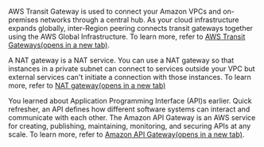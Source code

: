 AWS Transit Gateway is used to connect your Amazon VPCs and on-premises networks through a central hub. As your cloud infrastructure expands globally, inter-Region peering connects transit gateways together using the AWS Global Infrastructure. To learn more, refer to [AWS Transit Gateways(opens in a new tab)](https://aws.amazon.com/transit-gateway/).

A NAT gateway is a NAT service. You can use a NAT gateway so that instances in a private subnet can connect to services outside your VPC but external services can't initiate a connection with those instances. To learn more, refer to [NAT gateway(opens in a new tab)](https://docs.aws.amazon.com/vpc/latest/userguide/vpc-nat-gateway.html)

You learned about Application Programming Interface (API)s earlier. Quick refresher, an API defines how different software systems can interact and communicate with each other. The Amazon API Gateway is an AWS service for creating, publishing, maintaining, monitoring, and securing APIs at any scale. To learn more, refer to [Amazon API Gateway(opens in a new tab)](https://aws.amazon.com/api-gateway/).